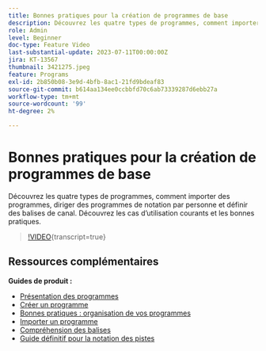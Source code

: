 ```yaml
---
title: Bonnes pratiques pour la création de programmes de base
description: Découvrez les quatre types de programmes, comment importer des programmes, diriger des programmes de notation par personne et définir des balises de canal. Découvrez les cas d’utilisation courants et les bonnes pratiques.
role: Admin
level: Beginner
doc-type: Feature Video
last-substantial-update: 2023-07-11T00:00:00Z
jira: KT-13567
thumbnail: 3421275.jpeg
feature: Programs
exl-id: 2b850b08-3e9d-4bfb-8ac1-21fd9bdeaf83
source-git-commit: b614aa134ee0ccbbfd70c6ab73339287d6ebb27a
workflow-type: tm+mt
source-wordcount: '99'
ht-degree: 2%

---
```


# Bonnes pratiques pour la création de programmes de base

Découvrez les quatre types de programmes, comment importer des programmes, diriger des programmes de notation par personne et définir des balises de canal. Découvrez les cas d’utilisation courants et les bonnes pratiques.

>[!VIDEO](https://video.tv.adobe.com/v/3421275/?learn=on){transcript=true}

## Ressources complémentaires

**Guides de produit :**

* [Présentation des programmes](https://experienceleague.adobe.com/docs/marketo/using/product-docs/core-marketo-concepts/programs/creating-programs/understanding-programs.html?lang=fr)
* [Créer un programme](https://experienceleague.adobe.com/docs/marketo/using/product-docs/core-marketo-concepts/programs/creating-programs/create-a-program.html?lang=fr)
* [Bonnes pratiques : organisation de vos programmes](https://experienceleague.adobe.com/docs/marketo/using/product-docs/core-marketo-concepts/programs/working-with-programs/best-practice-how-to-organize-your-programs.html?lang=fr)
* [Importer un programme](https://experienceleague.adobe.com/docs/marketo/using/product-docs/core-marketo-concepts/programs/working-with-programs/import-a-program.html?lang=fr)
* [Compréhension des balises](https://experienceleague.adobe.com/docs/marketo/using/product-docs/core-marketo-concepts/programs/working-with-programs/understanding-tags.html?lang=fr)
* [Guide définitif pour la notation des pistes](https://business.adobe.com/resources/guides/lead-scoring.html)
